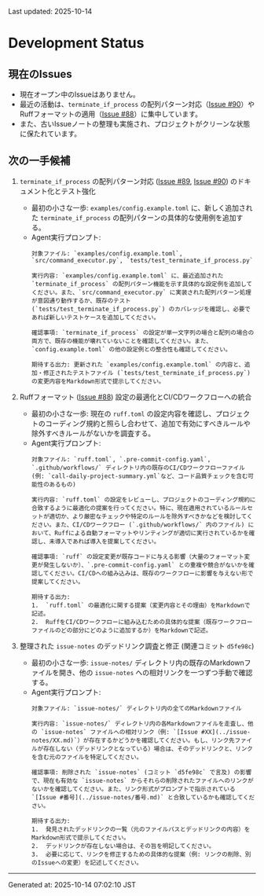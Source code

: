 Last updated: 2025-10-14

# Development Status

## 現在のIssues
- 現在オープン中のIssueはありません。
- 最近の活動は、`terminate_if_process` の配列パターン対応（[Issue #90](../issue-notes/90.md)）やRuffフォーマットの適用（[Issue #88](../issue-notes/88.md)）に集中しています。
- また、古いIssueノートの整理も実施され、プロジェクトがクリーンな状態に保たれています。

## 次の一手候補
1.  `terminate_if_process` の配列パターン対応 ([Issue #89](../issue-notes/89.md), [Issue #90](../issue-notes/90.md)) のドキュメント化とテスト強化
    -   最初の小さな一歩: `examples/config.example.toml` に、新しく追加された `terminate_if_process` の配列パターンの具体的な使用例を追加する。
    -   Agent実行プロンプト:
        ```
        対象ファイル: `examples/config.example.toml`, `src/command_executor.py`, `tests/test_terminate_if_process.py`

        実行内容: `examples/config.example.toml` に、最近追加された `terminate_if_process` の配列パターン機能を示す具体的な設定例を追加してください。また、`src/command_executor.py` に実装された配列パターン処理が意図通り動作するか、既存のテスト (`tests/test_terminate_if_process.py`) のカバレッジを確認し、必要であれば新しいテストケースを追加してください。

        確認事項: `terminate_if_process` の設定が単一文字列の場合と配列の場合の両方で、既存の機能が壊れていないことを確認してください。また、`config.example.toml` の他の設定例との整合性も確認してください。

        期待する出力: 更新された `examples/config.example.toml` の内容と、追加・修正されたテストファイル (`tests/test_terminate_if_process.py`) の変更内容をMarkdown形式で提示してください。
        ```

2.  Ruffフォーマット ([Issue #88](../issue-notes/88.md)) 設定の最適化とCI/CDワークフローへの統合
    -   最初の小さな一歩: 現在の `ruff.toml` の設定内容を確認し、プロジェクトのコーディング規約と照らし合わせて、追加で有効にすべきルールや除外すべきルールがないかを調査する。
    -   Agent実行プロンプト:
        ```
        対象ファイル: `ruff.toml`, `.pre-commit-config.yaml`, `.github/workflows/` ディレクトリ内の既存のCI/CDワークフローファイル (例: `call-daily-project-summary.yml`など、コード品質チェックを含む可能性のあるもの)

        実行内容: `ruff.toml` の設定をレビューし、プロジェクトのコーディング規約に合致するように最適化の提案を行ってください。特に、現在適用されているルールセットが適切か、より厳密なチェックや特定のルールを除外すべきかなどを検討してください。また、CI/CDワークフロー (`.github/workflows/` 内のファイル) において、Ruffによる自動フォーマットやリンティングが適切に実行されているかを確認し、未導入であれば導入を提案してください。

        確認事項: `ruff` の設定変更が既存コードに与える影響（大量のフォーマット変更が発生しないか）、`.pre-commit-config.yaml` との重複や競合がないかを確認してください。CI/CDへの組み込みは、既存のワークフローに影響を与えない形で提案してください。

        期待する出力:
        1.  `ruff.toml` の最適化に関する提案（変更内容とその理由）をMarkdownで記述。
        2.  RuffをCI/CDワークフローに組み込むための具体的な提案（既存ワークフローファイルのどの部分にどのように追加するか）をMarkdownで記述。
        ```

3.  整理された `issue-notes` のデッドリンク調査と修正 (関連コミット `d5fe98c`)
    -   最初の小さな一歩: `issue-notes/` ディレクトリ内の既存のMarkdownファイルを開き、他の `issue-notes` への相対リンクを一つずつ手動で確認する。
    -   Agent実行プロンプト:
        ```
        対象ファイル: `issue-notes/` ディレクトリ内の全てのMarkdownファイル

        実行内容: `issue-notes/` ディレクトリ内の各Markdownファイルを走査し、他の `issue-notes` ファイルへの相対リンク（例: `[Issue #XX](../issue-notes/XX.md)`）が存在するかどうかを確認してください。もし、リンク先ファイルが存在しない（デッドリンクとなっている）場合は、そのデッドリンクと、リンクを含む元のファイルを特定してください。

        確認事項: 削除された `issue-notes` (コミット `d5fe98c` で言及) の影響で、現在も有効な `issue-notes` からそれらの削除されたファイルへのリンクがないかを確認してください。また、リンク形式がプロンプトで指示されている `[Issue #番号](../issue-notes/番号.md)` と合致しているかも確認してください。

        期待する出力:
        1.  発見されたデッドリンクの一覧（元のファイルパスとデッドリンクの内容）をMarkdown形式で提示してください。
        2.  デッドリンクが存在しない場合は、その旨を明記してください。
        3.  必要に応じて、リンクを修正するための具体的な提案（例: リンクの削除、別のIssueへの変更）を記述してください。

---
Generated at: 2025-10-14 07:02:10 JST
